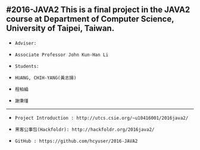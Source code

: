 #2016-JAVA2
This is a final project in the JAVA2 course at Department of Computer Science, University of Taipei, Taiwan.
--------------------------------------------------
+     Adviser: 
+     Associate Professor John Kun-Han Li
+     Students:
+     HUANG, CHIH-YANG(黃志揚) 
+     程柏綸
+     謝秉瑾


--------------------------------------------------------------------
+     Project Introduction : http://utcs.csie.org/~u10416001/2016java2/
+     黑客公事包(Hackfoldr): http://hackfoldr.org/2016java2/
+     GitHub : https://github.com/hcyuser/2016-JAVA2



